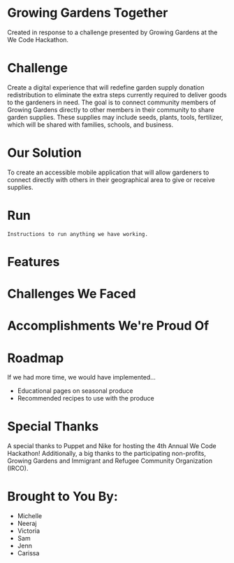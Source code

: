 # Growing Gardens Together
Created in response to a challenge presented by Growing Gardens at the We Code Hackathon.

# Challenge
Create a digital experience that will redefine garden supply donation redistribution to eliminate the extra steps currently required to deliver goods to the gardeners in need. The goal is to connect community members of Growing Gardens directly to other members in their community to share garden supplies. These supplies may include seeds, plants, tools, fertilizer, which will be shared with families, schools, and business.

# Our Solution
To create an accessible mobile application that will allow gardeners to connect directly with others in their geographical area to give or receive supplies. 

# Run
```
Instructions to run anything we have working.
```

# Features

# Challenges We Faced

# Accomplishments We're Proud Of 

# Roadmap 
If we had more time, we would have implemented... 
* Educational pages on seasonal produce
* Recommended recipes to use with the produce

# Special Thanks
A special thanks to Puppet and Nike for hosting the 4th Annual We Code Hackathon! Additionally, a big thanks to the participating non-profits, Growing Gardens and Immigrant and Refugee Community Organization (IRCO). 

# Brought to You By: 
* Michelle
* Neeraj 
* Victoria
* Sam 
* Jenn
* Carissa
